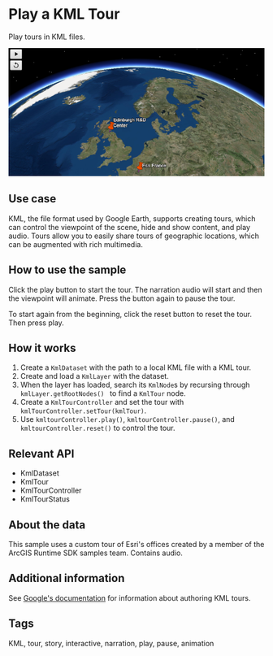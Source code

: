 # Play a KML Tour

Play tours in KML files.

![](PlayAKMLTour.png)

## Use case

KML, the file format used by Google Earth, supports creating tours, which can control the viewpoint of the scene, hide and show content, and play audio. Tours allow you to easily share tours of geographic locations, which can be augmented with rich multimedia.

## How to use the sample

Click the play button to start the tour. The narration audio will start and then the viewpoint will animate. Press 
the button again to pause the tour. 

To start again from the beginning, click the reset button to reset the tour. Then press play.

## How it works

1.  Create a `KmlDataset` with the path to a local KML file with a KML tour.
2.  Create and load a `KmlLayer` with the dataset.
3.  When the layer has loaded, search its `KmlNode`s by recursing through `kmlLayer.getRootNodes()
` to find a `KmlTour` node.
4.  Create a `KmlTourController` and set the tour with `kmlTourController.setTour(kmlTour)`.
5.  Use `kmltourController.play()`, `kmltourController.pause()`, and `kmltourController.reset()` to control the tour.

## Relevant API

*   KmlDataset
*   KmlTour
*   KmlTourController
*   KmlTourStatus

## About the data

This sample uses a custom tour of Esri's offices created by a member of the ArcGIS Runtime SDK samples team. 
Contains audio.

## Additional information

See <a href="https://developers.google.com/kml/documentation/touring">Google's documentation</a> for information about authoring KML tours.

## Tags

KML, tour, story, interactive, narration, play, pause, animation
